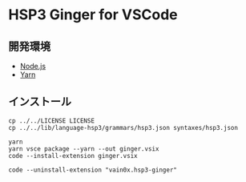 # HSP3 Ginger for VSCode

## 開発環境

- [Node.js](https://nodejs.org)
- [Yarn](https://yarnpkg.com)

## インストール

```
cp ../../LICENSE LICENSE
cp ../../lib/language-hsp3/grammars/hsp3.json syntaxes/hsp3.json

yarn
yarn vsce package --yarn --out ginger.vsix
code --install-extension ginger.vsix
```

```
code --uninstall-extension "vain0x.hsp3-ginger"
```
